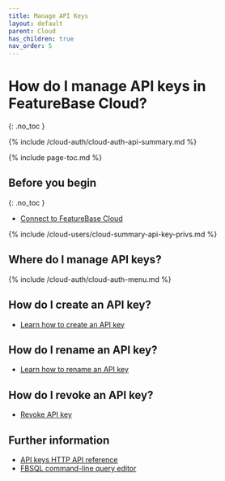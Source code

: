 ```yaml
---
title: Manage API Keys
layout: default
parent: Cloud
has_children: true
nav_order: 5
---
```


# How do I manage API keys in FeatureBase Cloud?
{: .no_toc }

{% include /cloud-auth/cloud-auth-api-summary.md %}

{% include page-toc.md %}

## Before you begin
{: .no_toc }

* [Connect to FeatureBase Cloud](/docs/cloud/cloud-db-connect)

{% include /cloud-users/cloud-summary-api-key-privs.md %}

## Where do I manage API keys?

{% include /cloud-auth/cloud-auth-menu.md %}

## How do I create an API key?

* [Learn how to create an API key](/docs/cloud/cloud-auth/cloud-auth-create-key)

## How do I rename an API key?

* [Learn how to rename an API key](/docs/cloud/cloud-auth/cloud-auth-rename-key)

## How do I revoke an API key?

* [Revoke API key](/docs/cloud/cloud-authentication/cloud-auth-revoke-key/)

## Further information

* [API keys HTTP API reference](https://api-docs-featurebase-cloud.redoc.ly/latest#tag/Keys)
* [FBSQL command-line query editor](/docs/tools/fbsql/fbsql-home)

